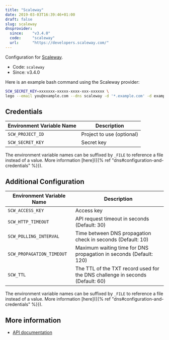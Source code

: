 ```yaml
---
title: "Scaleway"
date: 2019-03-03T16:39:46+01:00
draft: false
slug: scaleway
dnsprovider:
  since:    "v3.4.0"
  code:     "scaleway"
  url:      "https://developers.scaleway.com/"
---
```


<!-- THIS DOCUMENTATION IS AUTO-GENERATED. PLEASE DO NOT EDIT. -->
<!-- providers/dns/scaleway/scaleway.toml -->
<!-- THIS DOCUMENTATION IS AUTO-GENERATED. PLEASE DO NOT EDIT. -->


Configuration for [Scaleway](https://developers.scaleway.com/).


<!--more-->

- Code: `scaleway`
- Since: v3.4.0


Here is an example bash command using the Scaleway provider:

```bash
SCW_SECRET_KEY=xxxxxxx-xxxxx-xxxx-xxx-xxxxxx \
lego --email you@example.com --dns scaleway -d '*.example.com' -d example.com run
```




## Credentials

| Environment Variable Name | Description |
|-----------------------|-------------|
| `SCW_PROJECT_ID` | Project to use (optional) |
| `SCW_SECRET_KEY` | Secret key |

The environment variable names can be suffixed by `_FILE` to reference a file instead of a value.
More information [here]({{% ref "dns#configuration-and-credentials" %}}).


## Additional Configuration

| Environment Variable Name | Description |
|--------------------------------|-------------|
| `SCW_ACCESS_KEY` | Access key |
| `SCW_HTTP_TIMEOUT` | API request timeout in seconds (Default: 30) |
| `SCW_POLLING_INTERVAL` | Time between DNS propagation check in seconds (Default: 10) |
| `SCW_PROPAGATION_TIMEOUT` | Maximum waiting time for DNS propagation in seconds (Default: 120) |
| `SCW_TTL` | The TTL of the TXT record used for the DNS challenge in seconds (Default: 60) |

The environment variable names can be suffixed by `_FILE` to reference a file instead of a value.
More information [here]({{% ref "dns#configuration-and-credentials" %}}).




## More information

- [API documentation](https://developers.scaleway.com/en/products/domain/dns/api/)

<!-- THIS DOCUMENTATION IS AUTO-GENERATED. PLEASE DO NOT EDIT. -->
<!-- providers/dns/scaleway/scaleway.toml -->
<!-- THIS DOCUMENTATION IS AUTO-GENERATED. PLEASE DO NOT EDIT. -->
